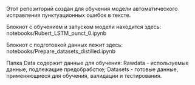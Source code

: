 Этот репозиторий создан для обучения модели автоматического исправления пунктуационных ошибок в тексте.

Блокнот с обучением и запуском модели находится здесь: 
notebooks/Rubert_LSTM_punct_0.ipynb

Блокнот с подготовкой данных лежит здесь: 
notebooks/Prepare_datasets_distilled.ipynb

Папка Data содержит данные для обучения:
Rawdata - используемые данные, подлежащие предобработке;
Datasets - готовые данные, применяющиеся для обучения, валидации и тестирования.
